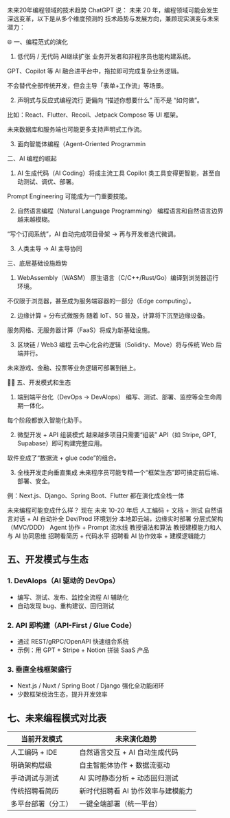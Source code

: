 

未来20年编程领域的技术趋势
ChatGPT 说：
未来 20 年，编程领域可能会发生深远变革，以下是从多个维度预测的 技术趋势与发展方向，兼顾现实演变与未来潜力：

🌐 一、编程范式的演化
1. 低代码 / 无代码  AI继续扩张
   业务开发者和非程序员也能构建系统。

GPT、Copilot 等 AI 融合进平台中，拖拉即可完成复杂业务逻辑。

不会替代全部传统开发，但会主导「表单+工作流」等场景。

2. 声明式与反应式编程流行
   更偏向 “描述你想要什么” 而不是 “如何做”。

比如：React、Flutter、Recoil、Jetpack Compose 等 UI 框架。

未来数据库和服务端也可能更多支持声明式工作流。

3. 面向智能体编程（Agent-Oriented Programmin

二、AI 编程的崛起
1. AI 生成代码（AI Coding）将成主流工具
   Copilot 类工具变得更智能，甚至自动测试、调优、部署。

Prompt Engineering 可能成为一门重要技能。

2. 自然语言编程（Natural Language Programming）
   编程语言和自然语言边界越来越模糊。

“写个订阅系统”，AI 自动完成项目骨架 → 再与开发者迭代微调。

3. 人类主导 → AI 主导协同


三、底层基础设施趋势
1. WebAssembly（WASM）
   原生语言（C/C++/Rust/Go）编译到浏览器运行环境。

不仅限于浏览器，甚至成为服务端容器的一部分（Edge computing）。

2. 边缘计算 + 分布式微服务
   随着 IoT、5G 普及，计算将下沉至边缘设备。

服务网格、无服务器计算（FaaS）将成为新基础设施。

3. 区块链 / Web3 编程
   去中心化合约逻辑（Solidity、Move）将与传统 Web 后端并行。

未来游戏、金融、投票等业务逻辑可部署到链上。


👩‍💻 五、开发模式和生态
1. 端到端平台化（DevOps → DevAIops）
   编写、测试、部署、监控等全生命周期一体化。

每个阶段都嵌入智能化助手。

2. 微型开发 + API 组装模式
   越来越多项目只需要“组装” API（如 Stripe, GPT, Supabase）即可构建完整应用。

软件变成了“数据流 + glue code”的组合。

3. 全栈开发走向垂直集成
   未来程序员可能专精一个“框架生态”即可搞定前后端、部署、安全。

例：Next.js、Django、Spring Boot、Flutter 都在演化成全栈一体


未来编程可能变成什么样？
现在	未来 10-20 年后
人工编码 + 文档 + 测试	自然语言对话 + AI 自动补全
Dev/Prod 环境划分	本地即云端，边缘实时部署
分层式架构（MVC/DDD）	Agent 协作 + Prompt 流水线
教授语法和算法	教授建模能力和人与 AI 协同思维
招聘看简历 + 代码水平	招聘看 AI 协作效率 + 建模逻辑能力


## 五、开发模式与生态

### 1. DevAIops（AI 驱动的 DevOps）
- 编写、测试、发布、监控全流程 AI 辅助化
- 自动发现 bug、重构建议、回归测试

### 2. API 即构建（API-First / Glue Code）
- 通过 REST/gRPC/OpenAPI 快速组合系统
- 示例：用 GPT + Stripe + Notion 拼装 SaaS 产品

### 3. 垂直全栈框架盛行
- Next.js / Nuxt / Spring Boot / Django 强化全功能闭环
- 少数框架统治生态，提升开发效率


## 七、未来编程模式对比表

| 当前开发模式         | 未来演化趋势                       |
|----------------------|------------------------------------|
| 人工编码 + IDE        | 自然语言交互 + AI 自动生成代码      |
| 明确架构层级          | 自主智能体协作 + 数据流驱动         |
| 手动调试与测试        | AI 实时静态分析 + 动态回归测试       |
| 传统招聘看简历        | 新时代招聘看 AI 协作效率与建模能力   |
| 多平台部署（分工）    | 一键全端部署（统一平台）             |